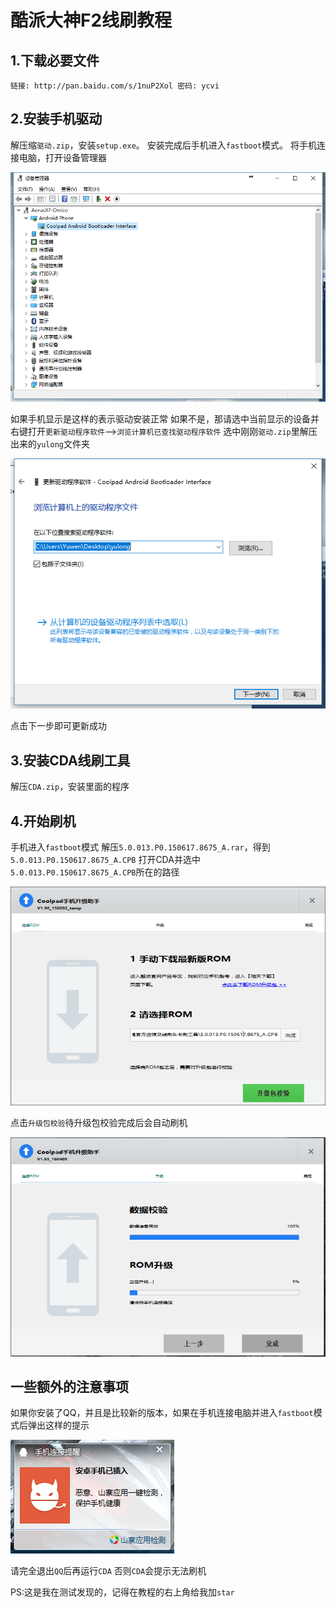 酷派大神F2线刷教程
=================
## 1.下载必要文件
```
链接: http://pan.baidu.com/s/1nuP2Xol 密码: ycvi
```
## 2.安装手机驱动
解压缩```驱动.zip```，安装```setup.exe```。
安装完成后手机进入```fastboot```模式。
将手机连接电脑，打开设备管理器

![如果手机显示是这样的表示驱动安装正常](Pictures/设备管理器.png "如果手机显示是这样的表示驱动安装正常")

如果手机显示是这样的表示驱动安装正常
如果不是，那请选中当前显示的设备并右键打开```更新驱动程序软件```-->```浏览计算机已查找驱动程序软件```
选中刚刚```驱动.zip```里解压出来的```yulong```文件夹

![选中刚刚驱动.zip里解压出来的yulong文件夹](Pictures/更新驱动.png "选中刚刚驱动.zip里解压出来的yulong文件夹")

点击下一步即可更新成功
## 3.安装CDA线刷工具
解压```CDA.zip```，安装里面的程序
## 4.开始刷机
手机进入```fastboot```模式
解压```5.0.013.P0.150617.8675_A.rar```，得到```5.0.013.P0.150617.8675_A.CPB```
打开CDA并选中```5.0.013.P0.150617.8675_A.CPB```所在的路径

![打开CDA并选中5.0.013.P0.150617.8675_A.CPB](Pictures/选中CPB.png "打开CDA并选中5.0.013.P0.150617.8675_A.CPB")

点击```升级包校验```待升级包校验完成后会自动刷机

![待升级包校验完成后会自动刷机](Pictures/正在刷机.PNG "待升级包校验完成后会自动刷机")

## 一些额外的注意事项
如果你安装了QQ，并且是比较新的版本，如果在手机连接电脑并进入```fastboot```模式后弹出这样的提示

![QQ提示](Pictures/QQ提示.png "QQ提示")

请完全退出```QQ```后再运行```CDA```
否则```CDA```会提示无法刷机

PS:这是我在测试发现的，记得在教程的右上角给我加```star```
